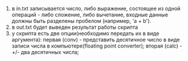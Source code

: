 1) в in.txt записывается число, либо выражение, состоящее из одной операций - либо сложение, либо вычетание,
входные данные должны быть разделены пробелом (например, 'a + b').
2) в out.txt будет выведен результат работы скрипта
3) у скрипта есть две опции(необходимо передать их в виде аргумента): 
первая (conv) - представить десятичное число в виде записи числа в компьютере(floating point converter);
вторая (calc) - +/- два десятичных числа;
